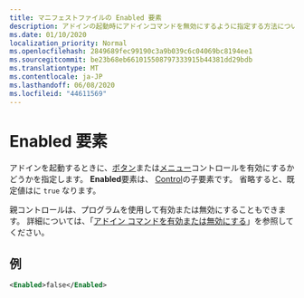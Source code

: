 ```yaml
---
title: マニフェストファイルの Enabled 要素
description: アドインの起動時にアドインコマンドを無効にするように指定する方法について説明します。
ms.date: 01/10/2020
localization_priority: Normal
ms.openlocfilehash: 2849689fec99190c3a9b039c6c04069bc8194ee1
ms.sourcegitcommit: be23b68eb661015508797333915b44381dd29bdb
ms.translationtype: MT
ms.contentlocale: ja-JP
ms.lasthandoff: 06/08/2020
ms.locfileid: "44611569"
---
```

# <a name="enabled-element"></a>Enabled 要素

アドインを起動するときに、[ボタン](control.md#button-control)または[メニュー](control.md#menu-dropdown-button-controls)コントロールを有効にするかどうかを指定します。 **Enabled**要素は、 [Control](control.md)の子要素です。 省略すると、既定値はに `true` なります。

親コントロールは、プログラムを使用して有効または無効にすることもできます。 詳細については、「[アドイン コマンドを有効または無効にする](../../design/disable-add-in-commands.md)」を参照してください。

## <a name="example"></a>例

```xml
<Enabled>false</Enabled>
```

